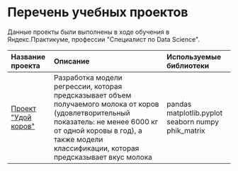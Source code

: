 # Перечень учебных проектов

Данные проекты были выполнены в ходе обучения в Яндекс.Практикуме, профессии "Специалист по Data Science".

| Название проекта | Описание | Используемые библиотеки | 
| :---------------------- | :---------------------- | :---------------------- |
| [Проект "Удой коров"](milking_cows/cows.ipynb) | Разработка модели регрессии, которая предсказывает объем получаемого молока от коров (удовлетворительный показатель: не менее 6000 кг от одной коровы в год), а также модели классификации, которая предсказывает вкус молока| pandas matplotlib.pyplot seaborn numpy phik_matrix |
